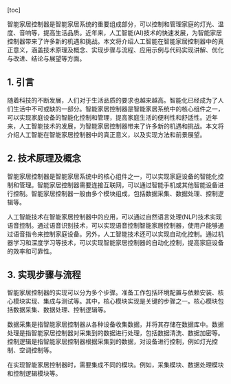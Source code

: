 
[toc]                    
                
                
智能家居控制器是智能家居系统的重要组成部分，可以控制和管理家庭的灯光、温度、音响等，提高生活品质。近年来，人工智能(AI)技术的快速发展，为智能家居控制器带来了许多新的机遇和挑战。本文将介绍人工智能在智能家居控制器中的真正意义，涵盖技术原理及概念、实现步骤与流程、应用示例与代码实现讲解、优化与改进、结论与展望等方面。

## 1. 引言

随着科技的不断发展，人们对于生活品质的要求也越来越高。智能化已经成为了人们生活中不可或缺的一部分。智能家居控制器是智能家居系统中的核心组件之一，可以实现家庭设备的智能化控制和管理，提高家庭生活的便利性和舒适性。近年来，人工智能技术的发展，为智能家居控制器带来了许多新的机遇和挑战。本文将介绍人工智能在智能家居控制器中的真正意义，以及实现方法和前景展望。

## 2. 技术原理及概念

智能家居控制器是智能家居系统中的核心组件之一，可以实现家庭设备的智能化控制和管理。智能家居控制器需要连接互联网，可以通过智能手机或其他智能设备进行控制。智能家居控制器一般由多个模块组成，包括数据采集、数据处理、控制逻辑等。

人工智能技术在智能家居控制器中的应用，可以通过自然语言处理(NLP)技术实现语音控制。通过语音识别技术，可以实现语音控制智能家居控制器，使用户能够通过语音指令来控制家庭设备。另外，人工智能技术还可以实现自动化控制。通过机器学习和深度学习等技术，可以实现智能家居控制器的自动化控制，提高家庭设备的效率和可靠性。

## 3. 实现步骤与流程

智能家居控制器的实现可以分为多个步骤。准备工作包括环境配置与依赖安装、核心模块实现、集成与测试等。其中，核心模块实现是关键的步骤之一。核心模块包括数据采集、数据处理、控制逻辑等。

数据采集是指智能家居控制器从各种设备收集数据，并将其存储在数据库中。数据处理是指智能家居控制器对采集到的数据进行处理，包括数据清洗、数据加密等。控制逻辑是指智能家居控制器根据采集到的数据，对设备进行控制，例如灯光控制、空调控制等。

在实现智能家居控制器时，需要集成不同的模块。例如，采集模块、数据处理模块和控制逻辑模块等。

